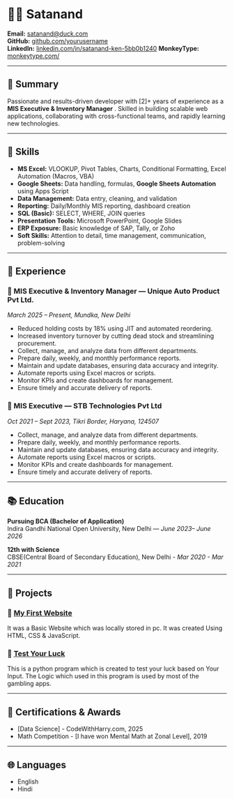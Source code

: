 # 🧑‍💼 Satanand

**Email:** satanand@duck.com  
**GitHub:** [github.com/yourusername](https://github.com/Satanand01)  
**LinkedIn:** [linkedin.com/in/satanand-ken-5bb0b1240]([https://linkedin.com/in/yourname](https://www.linkedin.com/in/satanand-ken-5bb0b1240/))  
**MonkeyType:** [monkeytype.com/](https://monkeytype.com/profile/Kalamashtra)

---

## 🧭 Summary

Passionate and results-driven developer with [2]+ years of experience as a **MIS Executive & Inventory Manager** . Skilled in building scalable web applications, collaborating with cross-functional teams, and rapidly learning new technologies.

---

## 🧰 Skills

* **MS Excel:** VLOOKUP, Pivot Tables, Charts, Conditional Formatting, Excel Automation (Macros, VBA)
* **Google Sheets:** Data handling, formulas, **Google Sheets Automation** using Apps Script
* **Data Management:** Data entry, cleaning, and validation
* **Reporting:** Daily/Monthly MIS reporting, dashboard creation
* **SQL (Basic):** SELECT, WHERE, JOIN queries
* **Presentation Tools:** Microsoft PowerPoint, Google Slides
* **ERP Exposure:** Basic knowledge of SAP, Tally, or Zoho
* **Soft Skills:** Attention to detail, time management, communication, problem-solving
---

## 💼 Experience

### 🔹 MIS Executive & Inventory Manager — Unique Auto Product Pvt Ltd.  
*March 2025 – Present, Mundka, New Delhi*  
- Reduced holding costs by 18% using JIT and automated reordering.   
- Increased inventory turnover by cutting dead stock and streamlining procurement.
- Collect, manage, and analyze data from different departments.
- Prepare daily, weekly, and monthly performance reports.   
- Maintain and update databases, ensuring data accuracy and integrity.
- Automate reports using Excel macros or scripts.   
- Monitor KPIs and create dashboards for management.   
- Ensure timely and accurate delivery of reports.  

### 🔹 MIS Executive — STB Technologies Pvt Ltd  
*Oct 2021 – Sept 2023, Tikri Border, Haryana, 124507*  
- Collect, manage, and analyze data from different departments.
- Prepare daily, weekly, and monthly performance reports.   
- Maintain and update databases, ensuring data accuracy and integrity.
- Automate reports using Excel macros or scripts.   
- Monitor KPIs and create dashboards for management.   
- Ensure timely and accurate delivery of reports.

---

## 📚 Education

**Pursuing BCA (Bachelor of Application)**  
Indira Gandhi National Open University, New Delhi — *June 2023– June 2026*    

**12th with Science**   
CBSE(Central Board of Secondary Education), New Delhi - *Mar 2020 - Mar 2021*   

---

## 📂 Projects

### 📱 [My First Website](https://github.com/Satanand01/my-first-website)
It was a Basic Website which was locally stored in pc. It was created Using HTML, CSS & JavaScript.  

### 📱 [Test Your Luck](https://github.com/Satanand01/test_your_luck)
This is a python program which is created to test your luck based on Your Input. The Logic which used in this program is used by most of the gambling apps.
 

---
## 🏅 Certifications & Awards

- [Data Science] - CodeWithHarry.com, 2025  
- Math Competition - [I have won Mental Math at Zonal Level], 2019

---

## 🌐 Languages

- English
- Hindi

